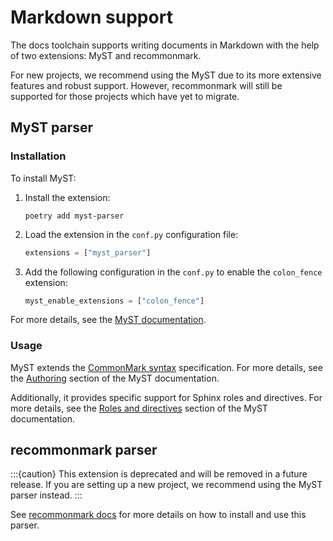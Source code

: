 # Markdown support

The docs toolchain supports writing documents in Markdown with the help of two extensions: MyST and recommonmark.

For new projects, we recommend using the MyST due to its more extensive features and robust support. However, recommonmark will still be supported for those projects which have yet to migrate.

## MyST parser

### Installation

To install MyST:

1. Install the extension:

    ```console
    poetry add myst-parser
    ```

2. Load the extension in the  `conf.py` configuration file:

    ```python
    extensions = ["myst_parser"]
    ```

3. Add the following configuration in the  `conf.py` to enable the `colon_fence` extension:

    ```python
    myst_enable_extensions = ["colon_fence"]
    ```

For more details, see the [MyST documentation](https://myst-parser.readthedocs.io/en/latest/intro.html#/).


### Usage

MyST extends the [CommonMark syntax](https://spec.commonmark.org/) specification. For more details, see the [Authoring](https://myst-parser.readthedocs.io/en/latest/syntax/typography.html) section of the MyST documentation.

Additionally, it provides specific support for Sphinx roles and directives. For more details, see the [Roles and directives](https://myst-parser.readthedocs.io/en/latest/syntax/roles-and-directives.html#roles-directives) section of the MyST documentation.

## recommonmark parser

:::{caution}
This extension is deprecated and will be removed in a future release. If you are setting up a new project, we recommend using the MyST parser instead.
:::

See [recommonmark docs](https://recommonmark.readthedocs.io/en/latest/) for more details on how to install and use this parser.

